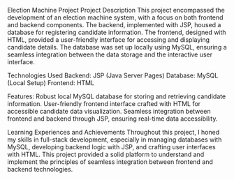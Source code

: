 Election Machine Project
Project Description
This project encompassed the development of an election machine system, with a focus on both frontend and backend components. The backend, implemented with JSP, housed a database for registering candidate information. The frontend, designed with HTML, provided a user-friendly interface for accessing and displaying candidate details. The database was set up locally using MySQL, ensuring a seamless integration between the data storage and the interactive user interface.

Technologies Used
Backend: JSP (Java Server Pages)
Database: MySQL (Local Setup)
Frontend: HTML

Features:
Robust local MySQL database for storing and retrieving candidate information.
User-friendly frontend interface crafted with HTML for accessible candidate data visualization.
Seamless integration between frontend and backend through JSP, ensuring real-time data accessibility.

Learning Experiences and Achievements
Throughout this project, I honed my skills in full-stack development, especially in managing databases with MySQL, developing backend logic with JSP, and crafting user interfaces with HTML. This project provided a solid platform to understand and implement the principles of seamless integration between frontend and backend technologies.
